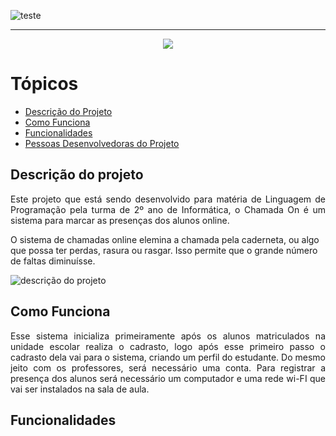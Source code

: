 ![teste](https://user-images.githubusercontent.com/130559720/235909160-5ad891a7-97e0-4867-8689-5f24a4bfe3bb.jpg)

<hr>

<p align="center">
   <img src="http://img.shields.io/static/v1?label=STATUS&message=EM%20DESENVOLVIMENTO&color=RED&style=for-the-badge" #vitrinedev/>
</p>

# Tópicos

* [Descrição do Projeto](#descrição-do-projeto)
* [Como Funciona](#como-funciona)
* [Funcionalidades](#funcionalidades)
* [Pessoas Desenvolvedoras do Projeto](#pessoas-desenvolvedoras)


## Descrição do projeto 

<p align="justify">
  Este projeto que está sendo desenvolvido para matéria de Linguagem de Programação pela turma de 2º ano de Informática, o Chamada On é um sistema para marcar as presenças dos alunos online.
  
  O sistema de chamadas online elemina a chamada pela caderneta, ou algo que possa ter perdas, rasura ou rasgar. Isso permite que o grande número de faltas diminuísse.
  
![descrição do projeto](https://user-images.githubusercontent.com/130559720/236107406-f7e91307-0798-4e61-a86e-80653bd9f139.png)

   
## Como Funciona
  
  <p align="justify">
    Esse sistema inicializa primeiramente após os alunos matriculados na unidade escolar realiza o cadrasto, logo após esse primeiro passo o cadrasto dela vai para o sistema, criando um perfil do estudante. Do mesmo jeito com os professores, será necessário uma conta. Para registrar a presença dos alunos será necessário um computador e uma rede wi-FI que vai ser instalados na sala de aula.
    
 ## Funcionalidades
 
 <p aling="justify">
 

   
